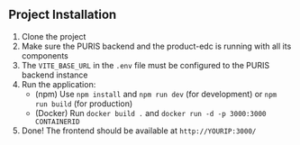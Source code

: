 ## Project Installation

1. Clone the project
2. Make sure the PURIS backend and the product-edc is running with all its components
3. The `VITE_BASE_URL` in the `.env` file must be configured to the PURIS backend instance
4. Run the application:
    - (npm) Use `npm install` and `npm run dev` (for development) or `npm run build` (for production)
    - (Docker) Run `docker build .` and `docker run -d -p 3000:3000 CONTAINERID`
5. Done! The frontend should be available at `http://YOURIP:3000/`